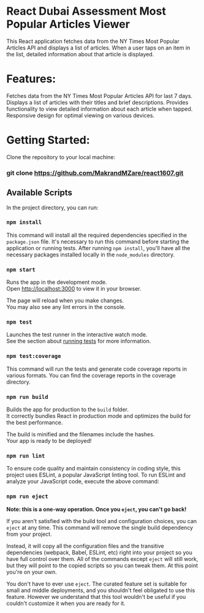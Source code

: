 # React Dubai Assessment Most Popular Articles Viewer

This React application fetches data from the NY Times Most Popular Articles API and displays a list of articles. When a user taps on an item in the list, detailed information about that article is displayed.

# Features:

Fetches data from the NY Times Most Popular Articles API for last 7 days.
Displays a list of articles with their titles and brief descriptions.
Provides functionality to view detailed information about each article when tapped.
Responsive design for optimal viewing on various devices.

# Getting Started:

Clone the repository to your local machine:

### git clone https://github.com/MakrandMZare/react1607.git

## Available Scripts

In the project directory, you can run:

### `npm install`

This command will install all the required dependencies specified in the `package.json` file.
It's necessary to run this command before starting the application or running tests.
After running `npm install`, you'll have all the necessary packages installed locally in the `node_modules` directory.

### `npm start`

Runs the app in the development mode.\
Open [http://localhost:3000](http://localhost:3000) to view it in your browser.

The page will reload when you make changes.\
You may also see any lint errors in the console.

### `npm test`

Launches the test runner in the interactive watch mode.\
See the section about [running tests](https://facebook.github.io/create-react-app/docs/running-tests) for more information.

### `npm test:coverage`

This command will run the tests and generate code coverage reports in various formats. You can find the coverage reports in the coverage directory.

### `npm run build`

Builds the app for production to the `build` folder.\
It correctly bundles React in production mode and optimizes the build for the best performance.

The build is minified and the filenames include the hashes.\
Your app is ready to be deployed!

### `npm run lint`

To ensure code quality and maintain consistency in coding style, this project uses ESLint, a popular JavaScript linting tool.
To run ESLint and analyze your JavaScript code, execute the above command:

### `npm run eject`

**Note: this is a one-way operation. Once you `eject`, you can't go back!**

If you aren't satisfied with the build tool and configuration choices, you can `eject` at any time. This command will remove the single build dependency from your project.

Instead, it will copy all the configuration files and the transitive dependencies (webpack, Babel, ESLint, etc) right into your project so you have full control over them. All of the commands except `eject` will still work, but they will point to the copied scripts so you can tweak them. At this point you're on your own.

You don't have to ever use `eject`. The curated feature set is suitable for small and middle deployments, and you shouldn't feel obligated to use this feature. However we understand that this tool wouldn't be useful if you couldn't customize it when you are ready for it.
